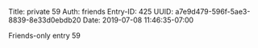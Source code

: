 Title: private 59
Auth: friends
Entry-ID: 425
UUID: a7e9d479-596f-5ae3-8839-8e33d0ebdb20
Date: 2019-07-08 11:46:35-07:00

Friends-only entry 59
